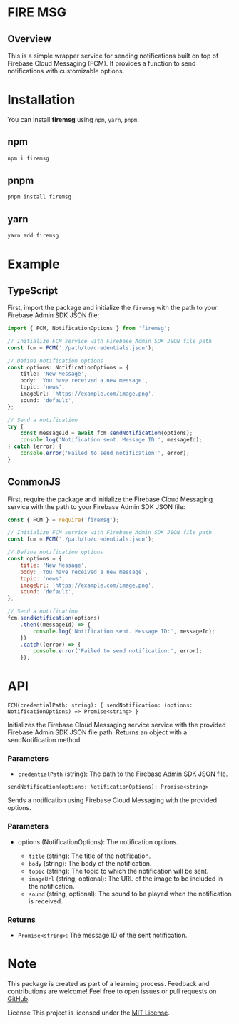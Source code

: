 # FIRE MSG

## Overview
This is a simple wrapper service for sending notifications built on top of Firebase Cloud Messaging (FCM). It provides a function to send notifications with customizable options.

# Installation 
You can install **firemsg** using `npm`, `yarn`, `pnpm`.

## npm
```sh
npm i firemsg
```

## pnpm
```sh
pnpm install firemsg
```

## yarn
```sh
yarn add firemsg
```

# Example 
## TypeScript
First, import the package and initialize the `firemsg` with the path to your Firebase Admin SDK JSON file:
```ts
import { FCM, NotificationOptions } from 'firemsg';

// Initialize FCM service with Firebase Admin SDK JSON file path
const fcm = FCM('./path/to/credentials.json');

// Define notification options
const options: NotificationOptions = {
    title: 'New Message',
    body: 'You have received a new message',
    topic: 'news',
    imageUrl: 'https://example.com/image.png',
    sound: 'default',
};

// Send a notification
try {
    const messageId = await fcm.sendNotification(options);
    console.log('Notification sent. Message ID:', messageId);
} catch (error) {
    console.error('Failed to send notification:', error);
}
```
## CommonJS
First, require the package and initialize the Firebase Cloud Messaging service with the path to your Firebase Admin SDK JSON file:

```js
const { FCM } = require('firemsg');

// Initialize FCM service with Firebase Admin SDK JSON file path
const fcm = FCM('./path/to/credentials.json');

// Define notification options
const options = {
    title: 'New Message',
    body: 'You have received a new message',
    topic: 'news',
    imageUrl: 'https://example.com/image.png',
    sound: 'default',
};

// Send a notification
fcm.sendNotification(options)
    .then((messageId) => {
        console.log('Notification sent. Message ID:', messageId);
    })
    .catch((error) => {
        console.error('Failed to send notification:', error);
    });
```

# API
`FCM(credentialPath: string): { sendNotification: (options: NotificationOptions) => Promise<string> }`

Initializes the  Firebase Cloud Messaging service  service with the provided Firebase Admin SDK JSON file path. Returns an object with a sendNotification method.

### Parameters

* `credentialPath` (string): The path to the Firebase Admin SDK JSON file.

`sendNotification(options: NotificationOptions): Promise<string>`

Sends a notification using Firebase Cloud Messaging with the provided options.

### Parameters

* options (NotificationOptions): The notification options.

    * `title` (string): The title of the notification.
    * `body` (string): The body of the notification.
    * `topic` (string): The topic to which the notification will be sent.
    * `imageUrl` (string, optional): The URL of the image to be included in the notification.
    * `sound` (string, optional): The sound to be played when the notification is received.

### Returns
* `Promise<string>`: The message ID of the sent notification.

# Note
This package is created as part of a learning process. Feedback and contributions are welcome! Feel free to open issues or pull requests on [GitHub](https://github.com/PrantaDas/firemsg).

License
This project is licensed under the [MIT License](https://github.com/PrantaDas/firemsg/blob/main/LICENSE).